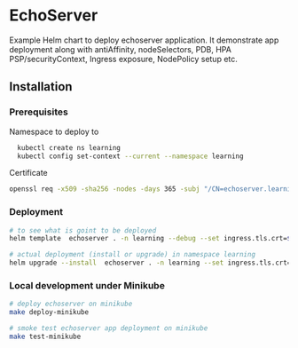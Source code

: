 # EchoServer

Example Helm chart to deploy echoserver application.
It demonstrate app deployment along with antiAffinity, nodeSelectors, PDB, HPA PSP/securityContext, Ingress exposure, NodePolicy setup etc.

## Installation

### Prerequisites

Namespace to deploy to

```bash
  kubectl create ns learning
  kubectl config set-context --current --namespace learning
```

Certificate

```bash
openssl req -x509 -sha256 -nodes -days 365 -subj "/CN=echoserver.learning.testing" -newkey rsa:2048 -keyout /tmp/echoserver.learning.testing.key -out /tmp/echoserver.learning.testing.crt
```

### Deployment

```bash
# to see what is goint to be deployed
helm template  echoserver . -n learning --debug --set ingress.tls.crt=$(base64 -w 0 /tmp/echoserver.learning.testing.crt) --set ingress.tls.key=$(base64 -w 0 /tmp/echoserver.learning.testing.key)
```

```bash
# actual deployment (install or upgrade) in namespace learning
helm upgrade --install  echoserver . -n learning --set ingress.tls.crt=$(base64 -w 0 /tmp/echoserver.learning.testing.crt) --set ingress.tls.key=$(base64 -w 0 /tmp/echoserver.learning.testing.key)
```

### Local development under Minikube

```bash
# deploy echoserver on minikube
make deploy-minikube

# smoke test echoserver app deployment on minikube
make test-minikube
```
